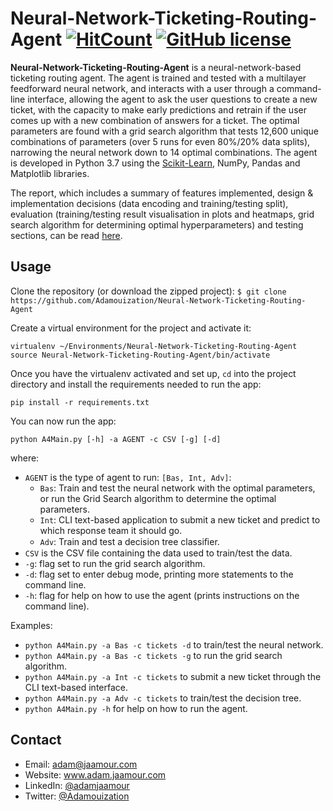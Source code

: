 # Neural-Network-Ticketing-Routing-Agent [![HitCount](http://hits.dwyl.io/Adamouization/Neural-Network-Ticketing-Routing-Agent.svg)](http://hits.dwyl.io/Adamouization/Neural-Network-Ticketing-Routing-Agent) [![GitHub license](https://img.shields.io/github/license/Adamouization/Neural-Network-Ticketing-Routing-Agent)](https://github.com/Adamouization/Neural-Network-Ticketing-Routing-Agent/blob/master/LICENSE)

**Neural-Network-Ticketing-Routing-Agent** is a neural-network-based ticketing routing agent. The agent is trained and tested with a multilayer feedforward neural network, and interacts with a user through a command-line interface, allowing the agent to ask the user questions to create a new ticket, with the capacity to make early predictions and retrain if the user comes up with a new combination of answers for a ticket. The optimal parameters are found with a grid search algorithm that tests 12,600 unique combinations of parameters (over 5 runs for even 80%/20% data splits), narrowing the neural network down to 14 optimal combinations. The agent is developed in Python 3.7 using the [Scikit-Learn](https://scikit-learn.org), NumPy, Pandas and Matplotlib libraries.

The report, which includes a summary of features implemented, design & implementation decisions (data encoding and training/testing split), evaluation (training/testing result visualisation in plots and heatmaps, grid search algorithm for determining optimal hyperparameters) and testing sections, can be read [here](https://github.com/Adamouization/Neural-Network-Ticketing-Routing-Agent/blob/master/report/report.pdf).

## Usage

Clone the repository (or download the zipped project):
`$ git clone https://github.com/Adamouization/Neural-Network-Ticketing-Routing-Agent`

Create a virtual environment for the project and activate it:

```
virtualenv ~/Environments/Neural-Network-Ticketing-Routing-Agent
source Neural-Network-Ticketing-Routing-Agent/bin/activate
```

Once you have the virtualenv activated and set up, `cd` into the project directory and install the requirements needed to run the app:

```
pip install -r requirements.txt
```

You can now run the app:
```
python A4Main.py [-h] -a AGENT -c CSV [-g] [-d]
```

where:

* `AGENT` is the type of agent to run: `[Bas, Int, Adv]`:
    * `Bas`: Train and test the neural network with the optimal parameters, or run the Grid Search algorithm to determine the optimal parameters.
    * `Int`: CLI text-based application to submit a new ticket and predict to which response team it should go.
    * `Adv`: Train and test a decision tree classiﬁer.
* `CSV` is the CSV file containing the data used to train/test the data.
* `-g`: flag set to run the grid search algorithm.
* `-d`: flag set to enter debug mode, printing more statements to the command line.
* `-h`: flag for help on how to use the agent (prints instructions on the command line).

Examples:
* `python A4Main.py -a Bas -c tickets -d` to train/test the neural network.
* `python A4Main.py -a Bas -c tickets -g` to run the grid search algorithm.
* `python A4Main.py -a Int -c tickets` to submit a new ticket through the CLI text-based interface.
* `python A4Main.py -a Adv -c tickets` to train/test the decision tree.
* `python A4Main.py -h` for help on how to run the agent.

## Contact
* Email: adam@jaamour.com
* Website: www.adam.jaamour.com
* LinkedIn: [@adamjaamour](https://www.linkedin.com/in/adamjaamour/)
* Twitter: [@Adamouization](https://twitter.com/Adamouization)
